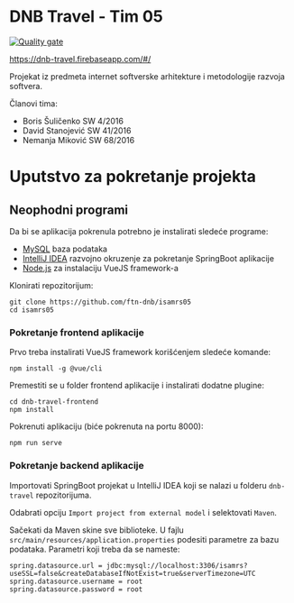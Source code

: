 # DNB Travel - Tim 05
[![Quality gate](https://sonarcloud.io/api/project_badges/quality_gate?project=ftn-dnb_isamrs05)](https://sonarcloud.io/dashboard?id=ftn-dnb_isamrs05)

https://dnb-travel.firebaseapp.com/#/

Projekat iz predmeta internet softverske arhitekture i metodologije razvoja softvera.

Članovi tima:
* Boris Šuličenko SW 4/2016
* David Stanojević SW 41/2016
* Nemanja Miković SW 68/2016

# Uputstvo za pokretanje projekta

## Neophodni programi
Da bi se aplikacija pokrenula potrebno je instalirati sledeće programe:
* [MySQL](https://dev.mysql.com/downloads/) baza podataka
* [IntelliJ IDEA](https://www.jetbrains.com/idea/download/#section=windows) razvojno okruzenje za pokretanje SpringBoot aplikacije
* [Node.js](https://nodejs.org/en/) za instalaciju VueJS framework-a

Klonirati repozitorijum:
```
git clone https://github.com/ftn-dnb/isamrs05
cd isamrs05
```


### Pokretanje frontend aplikacije
Prvo treba instalirati VueJS framework korišćenjem sledeće komande:
```
npm install -g @vue/cli
```

Premestiti se u folder frontend aplikacije i instalirati dodatne plugine:
```
cd dnb-travel-frontend
npm install
```

Pokrenuti aplikaciju (biće pokrenuta na portu 8000):
```
npm run serve
```


### Pokretanje backend aplikacije
Importovati SpringBoot projekat u IntelliJ IDEA koji se nalazi u folderu ```dnb-travel``` repozitorijuma.

Odabrati opciju ```Import project from external model``` i selektovati ```Maven```.

Sačekati da Maven skine sve biblioteke. U fajlu ```src/main/resources/application.properties``` podesiti parametre za bazu podataka. 
Parametri koji treba da se nameste:
```
spring.datasource.url = jdbc:mysql://localhost:3306/isamrs?useSSL=false&createDatabaseIfNotExist=true&serverTimezone=UTC
spring.datasource.username = root
spring.datasource.password = root
```
